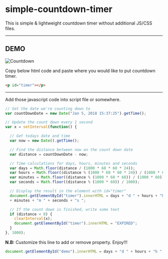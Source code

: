 # simple-countdown-timer
This is simple &amp; lightweight countdown timer without additional JS/CSS files.

---

## DEMO
![Countdown](http://www.giphy.com/gifs/l2QDMf2RiAbEUsTfy) 

Copy below html code and paste where you would like to put countdown timer.
```html
<p id="timer"></p>
```

---

Add those javascript code into script file or somewhere.
```javascript
// Set the date we're counting down to
var countDownDate = new Date("Jan 5, 2018 15:37:25").getTime();

// Update the count down every 1 second
var x = setInterval(function() {

  // Get todays date and time
  var now = new Date().getTime();

  // Find the distance between now an the count down date
  var distance = countDownDate - now;

  // Time calculations for days, hours, minutes and seconds
  var days = Math.floor(distance / (1000 * 60 * 60 * 24));
  var hours = Math.floor((distance % (1000 * 60 * 60 * 24)) / (1000 * 60 * 60));
  var minutes = Math.floor((distance % (1000 * 60 * 60)) / (1000 * 60));
  var seconds = Math.floor((distance % (1000 * 60)) / 1000);

  // Display the result in the element with id="timer"
  document.getElementById("timer").innerHTML = days + "d " + hours + "h "
  + minutes + "m " + seconds + "s ";

  // If the count down is finished, write some text
  if (distance < 0) {
    clearInterval(x);
    document.getElementById("timer").innerHTML = "EXPIRED";
  }
}, 1000);
```

<strong>N.B:</strong> Customize this line to add or remove property. Enjoy!!!
```js
document.getElementById("demo").innerHTML = days + "d " + hours + "h " + minutes + "m " + seconds + "s ";
``` 